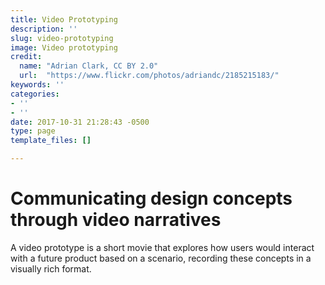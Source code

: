 ```yaml
---
title: Video Prototyping
description: ''
slug: video-prototyping
image: Video prototyping
credit:
  name: "Adrian Clark, CC BY 2.0"
  url:  "https://www.flickr.com/photos/adriandc/2185215183/"
keywords: ''
categories:
- ''
- ''
date: 2017-10-31 21:28:43 -0500
type: page
template_files: []

---
```

# Communicating design concepts through video narratives

A video prototype is a short movie that explores how  users would interact with a future product based on a scenario, recording these concepts in a visually rich format.
